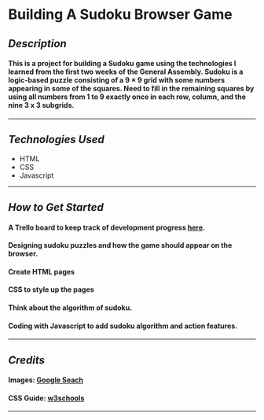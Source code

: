 # Building A Sudoku Browser Game

## **_Description_**

#### This is a project for building a Sudoku game using the technologies I learned from the first two weeks of the General Assembly. Sudoku is a logic-based puzzle consisting of a 9 × 9 grid with some numbers appearing in some of the squares. Need to fill in the remaining squares by using all numbers from 1 to 9 exactly once in each row, column, and the nine 3 x 3 subgrids.

---

## **_Technologies Used_**

- HTML
- CSS
- Javascript

---

## **_How to Get Started_**

#### A Trello board to keep track of development progress [here](https://trello.com/b/jUXCA7lq/unit-1-project).

#### Designing sudoku puzzles and how the game should appear on the browser.

#### Create HTML pages

#### CSS to style up the pages

#### Think about the algorithm of sudoku.

#### Coding with Javascript to add sudoku algorithm and action features.

---

## **_Credits_**

#### Images: [Google Seach](https://www.google.com/)

#### CSS Guide: [w3schools](https://www.w3schools.com/css/)

---
